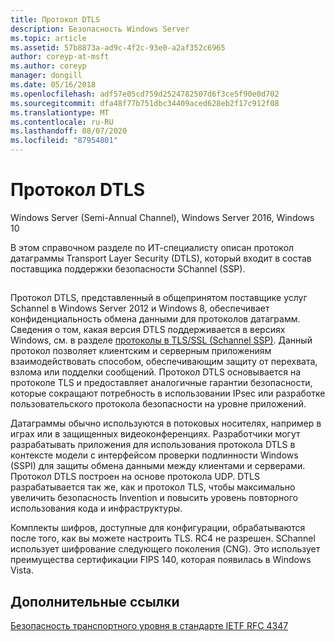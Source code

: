 ```yaml
---
title: Протокол DTLS
description: Безопасность Windows Server
ms.topic: article
ms.assetid: 57b8873a-ad9c-4f2c-93e0-a2af352c6965
author: coreyp-at-msft
ms.author: coreyp
manager: dongill
ms.date: 05/16/2018
ms.openlocfilehash: adf57e05cd759d2524782507d6f3ce5f90e0d702
ms.sourcegitcommit: dfa48f77b751dbc34409aced628eb2f17c912f08
ms.translationtype: MT
ms.contentlocale: ru-RU
ms.lasthandoff: 08/07/2020
ms.locfileid: "87954801"
---
```

# <a name="datagram-transport-layer-security-protocol"></a>Протокол DTLS

Windows Server (Semi-Annual Channel), Windows Server 2016, Windows 10

В этом справочном разделе по ИТ-специалисту описан протокол датаграммы Transport Layer Security (DTLS), который входит в состав поставщика поддержки безопасности SChannel (SSP).

## <a name="BKMK_DTLS"></a>
Протокол DTLS, представленный в общепринятом поставщике услуг Schannel в Windows Server 2012 и Windows 8, обеспечивает конфиденциальность обмена данными для протоколов датаграмм. Сведения о том, какая версия DTLS поддерживается в версиях Windows, см. в разделе [протоколы в TLS/SSL (Schannel SSP)](https://msdn.microsoft.com/library/windows/desktop/mt808159(v=vs.85).aspx). Данный протокол позволяет клиентским и серверным приложениям взаимодействовать способом, обеспечивающим защиту от перехвата, взлома или подделки сообщений. Протокол DTLS основывается на протоколе TLS и предоставляет аналогичные гарантии безопасности, которые сокращают потребность в использовании IPsec или разработке пользовательского протокола безопасности на уровне приложений.

Датаграммы обычно используются в потоковых носителях, например в играх или в защищенных видеоконференциях. Разработчики могут разрабатывать приложения для использования протокола DTLS в контексте модели с интерфейсом проверки подлинности Windows (SSPI) для защиты обмена данными между клиентами и серверами. Протокол DTLS построен на основе протокола UDP. DTLS разрабатывается так же, как и протокол TLS, чтобы максимально увеличить безопасность Invention и повысить уровень повторного использования кода и инфраструктуры.

Комплекты шифров, доступные для конфигурации, обрабатываются после того, как вы можете настроить TLS. RC4 не разрешен. SChannel использует шифрование следующего поколения (CNG). Это использует преимущества сертификации FIPS 140, которая появилась в Windows Vista.

## <a name="additional-references"></a>Дополнительные ссылки

[Безопасность транспортного уровня в стандарте IETF RFC 4347](http://tools.ietf.org/html/rfc4347)


